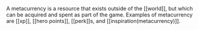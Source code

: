 A metacurrency is a resource that exists outside of the [[world]], but which can be acquired and spent as part of the game. Examples of metacurrency are [[xp]], [[hero points]], [[perk]]s, and [[inspiration(metacurrency)]].